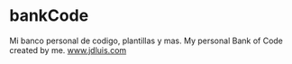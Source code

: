 # bankCode
Mi banco personal de codigo, plantillas y mas.
My personal Bank of Code created by me.
www.jdluis.com

